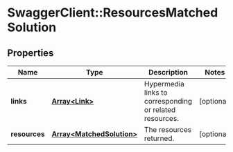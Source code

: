# SwaggerClient::ResourcesMatchedSolution

## Properties
Name | Type | Description | Notes
------------ | ------------- | ------------- | -------------
**links** | [**Array&lt;Link&gt;**](Link.md) | Hypermedia links to corresponding or related resources. | [optional] 
**resources** | [**Array&lt;MatchedSolution&gt;**](MatchedSolution.md) | The resources returned. | [optional] 

